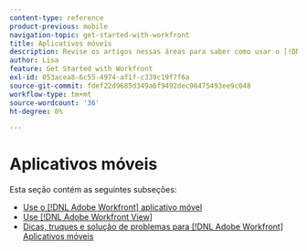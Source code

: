 ```yaml
---
content-type: reference
product-previous: mobile
navigation-topic: get-started-with-workfront
title: Aplicativos móveis
description: Revise os artigos nessas áreas para saber como usar o [!DNL Adobe Workfront] aplicativos móveis.
author: Lisa
feature: Get Started with Workfront
exl-id: 053acea8-6c55-4974-af1f-c339c19f7f6a
source-git-commit: fdef22d9685d349a6f9492dec98475493ee9c048
workflow-type: tm+mt
source-wordcount: '36'
ht-degree: 0%

---
```


# Aplicativos móveis

Esta seção contém as seguintes subseções:

* [Use o [!DNL Adobe Workfront] aplicativo móvel](../../workfront-basics/mobile-apps/using-the-workfront-mobile-app/use-the-mobile-app.md)
* [Use [!DNL Adobe Workfront View]](../../workfront-basics/mobile-apps/using-workfront-view/use-workfront-view.md)
* [Dicas, truques e solução de problemas para [!DNL Adobe Workfront] Aplicativos móveis](../../workfront-basics/mobile-apps/tips-tricks-and-troubleshooting/tips-tricks-and-troubleshooting-mobile.md)
